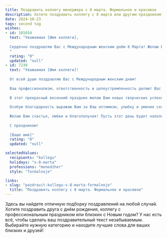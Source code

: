 ```yaml
---
title: Поздравить коллегу менеджера с 8 марта. Формальное и красивое
description: Хотите поздравить коллегу с 8 марта или другим праздником? Наш ИИ создаст незабываемое поздравление, а вы обязательно выделитесь среди других.  
date: 2024-10-23
tags: second tag
wishes:
- id: 101654
  text: "Уважаемая [Имя коллеги],
  
  Сердечно поздравляю Вас с Международным женским днём 8 Марта! Желаю Вам крепкого здоровья, благополучия, успехов в работе и море позитивных эмоций. Пусть каждый день радует Вас новыми достижениями и приятными моментами.  Пусть Ваша энергия и профессионализм всегда будут высоко оценены.  С праздником!
  "
  rating: "0"
  updated: "null"
- id: 7230
  text: "Уважаемая [Имя коллеги]!
  
  От всей души поздравляю Вас с Международным женским днем!
  
  Ваш профессионализм, ответственность и целеустремленность делают Вас незаменимым членом нашей команды менеджеров. С Вашими аналитическими способностями, умением принимать взвешенные решения и находить точки соприкосновения даже в самых сложных ситуациях, мы с уверенностью смотрим в будущее нашей компании.
  
  В этот прекрасный весенний праздник желаю Вам новых творческих успехов, ярких идей и успешной реализации всех Ваших планов. Пусть Ваша карьера процветает, принося удовлетворение и радость.
  
  Особую благодарность выражаю Вам за Ваш оптимизм, улыбку и умение сохранять прекрасное настроение в любой ситуации. Вы создаете в нашем коллективе атмосферу тепла и взаимопонимания, что так важно для эффективной работы.
  
  Желаю Вам счастья, любви и благополучия! Пусть этот день будет наполнен цветами, комплиментами и вниманием Ваших близких.
  
  С праздником!
  
  [Ваше имя]"
  rating: "0"
  updated: "null"

selectedValues:
  recipients: "kollegu"
  holidays: "s-8-marta"
  professions: "menedzher"
  style: "formalnoje"

links:
- slug: "pozdravit-kollegu-s-8-marta-formalnoje"
  title: "Поздравить коллегу с 8 марта. Формальное и красивое"
---
```


Здесь вы найдете отличную подборку поздравлений на любой случай.
Хотите поздравить друга с днём рождения, коллегу с профессиональным праздником или близких с Новым годом? У нас есть всё, чтобы сделать ваш поздравительный текст незабываемым. Выбирайте нужную категорию и находите лучшие слова для ваших близких и друзей!
